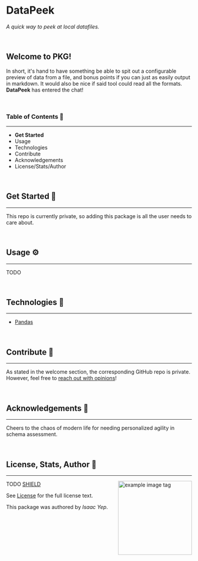 # **DataPeek**
*A quick way to peek at local datafiles.*

<br />

## **Welcome to PKG!**
In short, it's hand to have something be able to spit out a configurable preview of data from a file, and bonus points if you can just as easily output in markdown. It would also be nice if said tool could read all the formats.\
**DataPeek** has entered the chat!

<br />

### **Table of Contents** 📖
<hr>

  - **Get Started**
  - Usage
  - Technologies
  - Contribute
  - Acknowledgements
  - License/Stats/Author

<br />

## **Get Started 🚀**
<hr>

This repo is currently private, so adding this package is all the user needs to care about.

<br />

## **Usage ⚙**
<hr>

TODO

<br />

## **Technologies 🧰**
<hr>

  - [Pandas](https://pandas.pydata.org/docs/)

<br />

## **Contribute 🤝**
<hr>

As stated in the welcome section, the corresponding GitHub repo is private. \
However, feel free to [reach out with opinions](https://github.com/anthonybench)!

<br />

## **Acknowledgements 💙**
<hr>

Cheers to the chaos of modern life for needing personalized agility in schema assessment.

<br />

## **License, Stats, Author 📜**
<hr>

<img align="right" alt="example image tag" src="https://i.imgur.com/jtNwEWu.png" width="200" />

<!-- badge cluster -->

TODO [SHIELD](https://shields.io/)

<!-- / -->
See [License](TODO) for the full license text.

This package was authored by *Isaac Yep*.